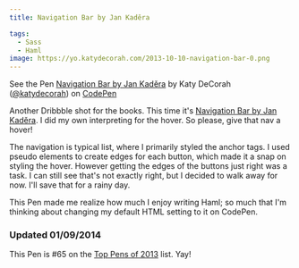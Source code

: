 ```yaml
---
title: Navigation Bar by Jan Kaděra

tags:
  - Sass
  - Haml
image: https://yo.katydecorah.com/2013-10-10-navigation-bar-0.png
---
```


<p data-height="500" data-theme-id="97" data-slug-hash="HEgwl" data-user="katydecorah" data-default-tab="result" class='codepen'>See the Pen <a href='http://codepen.io/katydecorah/pen/HEgwl'>Navigation Bar by Jan Kaděra</a> by Katy DeCorah (<a href='http://codepen.io/katydecorah'>@katydecorah</a>) on <a href='http://codepen.io'>CodePen</a></p>

Another Dribbble shot for the books. This time it's [Navigation Bar by Jan Kaděra](http://dribbble.com/shots/1267103-Navigation-Bar). I did my own interpreting for the hover. So please, give that nav a hover!

The navigation is typical list, where I primarily styled the anchor tags. I used pseudo elements to create edges for each button, which made it a snap on styling the hover. However getting the edges of the buttons just right was a task. I can still see that's not exactly right, but I decided to walk away for now. I'll save that for a rainy day.

This Pen made me realize how much I enjoy writing Haml; so much that I'm thinking about changing my default HTML setting to it on CodePen.

### Updated 01/09/2014

This Pen is #65 on the [Top Pens of 2013](http://codepen.io/2013/popular/4) list. Yay!
